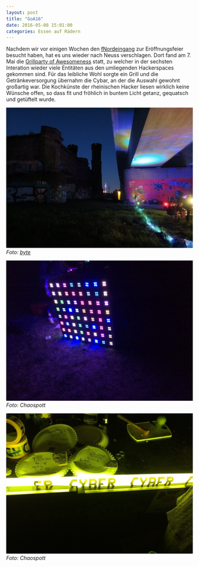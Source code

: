 ```yaml
---
layout: post
title: "GoA16"
date: 2016-05-08 15:01:00
categories: Essen auf Rädern
---
```

Nachdem wir vor einigen Wochen den [fNordeingang](http://chaospott.de/2016/03/06/fnordeingang) zur Eröffnungsfeier besucht haben, hat es uns wieder nach Neuss verschlagen. Dort fand am 7. Mai die [Grillparty of Awesomeness](https://events.fnordeingang.de/goa/2016/wiki/GoA16) statt, zu welcher in der sechsten Interation wieder viele Entitäten aus den umliegenden Hackerspaces gekommen sind. Für das leibliche Wohl sorgte ein Grill und die Getränkeversorgung übernahm die Cybar, an der die Auswahl gewohnt großartig war. Die Kochkünste der rheinischen Hacker liesen wirklich keine Wünsche offen, so dass fit und fröhlich in buntem Licht getanz, gequatsch und getüftelt wurde. 

![GoA16](/media/2016-05-08/goa00.jpg)
*Foto: [byte](https://twitter.com/byte_jra/status/729111563861405696)*


![GoA16](/media/2016-05-08/goa01.jpg)
*Foto: Chaospott*


![GoA16](/media/2016-05-08/goa02.jpg)
*Foto: Chaospott*
